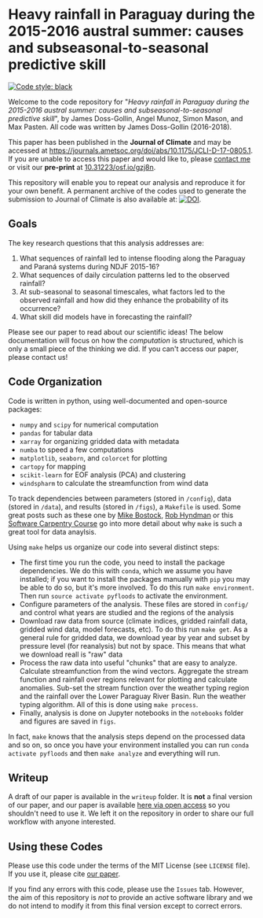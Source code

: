 # Heavy rainfall in Paraguay during the 2015-2016 austral summer: causes and subseasonal-to-seasonal predictive skill

<a href="https://github.com/python/black"><img alt="Code style: black" src="https://img.shields.io/badge/code%20style-black-000000.svg"></a>

Welcome to the code repository for "_Heavy rainfall in Paraguay during the 2015-2016 austral summer: causes and subseasonal-to-seasonal predictive skill_", by James Doss-Gollin, Angel Munoz, Simon Mason, and Max Pasten.
All code was written by James Doss-Gollin (2016-2018).

This paper has been published in the **Journal of Climate** and may be accessed at https://journals.ametsoc.org/doi/abs/10.1175/JCLI-D-17-0805.1.
If you are unable to access this paper and would like to, please [contact me](http://jamesdossgollin.me/#contact) or visit our **pre-print** at [10.31223/osf.io/gzj8n](https://doi.org/10.31223/osf.io/gzj8n).

This repository will enable you to repeat our analysis and reproduce it for your own benefit.
A permanent archive of the codes used to generate the submission to Journal of Climate is also available at: [![DOI](https://zenodo.org/badge/103452588.svg)](https://zenodo.org/badge/latestdoi/103452588).

## Goals

The key research questions that this analysis addresses are:

1. What sequences of rainfall led to intense flooding along the Paraguay and Paraná systems during NDJF 2015-16?
2. What sequences of daily circulation patterns led to the observed rainfall?
3. At sub-seasonal to seasonal timescales, what factors led to the observed rainfall and how did they enhance the probability of its occurrence?
4. What skill did models have in forecasting the rainfall?

Please see our paper to read about our scientific ideas!
The below documentation will focus on how the _computation_ is structured, which is only a small piece of the thinking we did.
If you can't access our paper, please contact us!

## Code Organization

Code is written in python, using well-documented and open-source packages:

- `numpy` and `scipy` for numerical computation
- `pandas` for tabular data
- `xarray` for organizing gridded data with metadata
- `numba` to speed a few computations
- `matplotlib`, `seaborn`, and `colorcet` for plotting
- `cartopy` for mapping
- `scikit-learn` for EOF analysis (PCA) and clustering
- `windspharm` to calculate the streamfunction from wind data

To track dependencies between parameters (stored in `/config`), data (stored in `/data`), and results (stored in `/figs`), a `Makefile` is used.
Some great posts such as these one by [Mike Bostock](https://bost.ocks.org/mike/make/), [Rob Hyndman](https://robjhyndman.com/hyndsight/makefiles/) or this [Software Carpentry Course](http://swcarpentry.github.io/make-novice/) go into more detail about why `make` is such a great tool for data anaylsis.

Using `make` helps us organize our code into several distinct steps:

- The first time you run the code, you need to install the package dependencies. We do this with `conda`, which we assume you have installed; if you want to install the packages manually with `pip` you may be able to do so, but it's more involved. To do this run `make environment`. Then run `source activate pyfloods` to activate the environment.
- Configure parameters of the analysis. These files are stored in `config/` and control what years are studied and the regions of the analysis
- Download raw data from source (climate indices, gridded rainfall data, gridded wind data, model forecasts, etc). To do this run `make get`. As a general rule for gridded data, we download year by year and subset by pressure level (for reanalysis) but not by space. This means that what we download reall is "raw" data
- Process the raw data into useful "chunks" that are easy to analyze. Calculate streamfunction from the wind vectors. Aggregate the stream function and rainfall over regions relevant for plotting and calculate anomalies. Sub-set the stream function over the weather typing region and the rainfall over the Lower Paraguay River Basin. Run the weather typing algorithm. All of this is done using `make process`.
- Finally, analysis is done on Jupyter notebooks in the `notebooks` folder and figures are saved in `figs`.

In fact, `make` knows that the analysis steps depend on the processed data and so on, so once you have your environment installed you can run `conda activate pyfloods` and then `make analyze` and everything will run.

## Writeup

A draft of our paper is available in the `writeup` folder.
It is **not** a final version of our paper, and our paper is available [here via open access](https://journals.ametsoc.org/doi/abs/10.1175/JCLI-D-17-0805.1) so you shouldn't need to use it.
We left it on the repository in order to share our full workflow with anyone interested.

## Using these Codes

Please use this code under the terms of the MIT License (see `LICENSE` file).
If you use it, please cite [our paper](https://journals.ametsoc.org/doi/abs/10.1175/JCLI-D-17-0805.1).

If you find any errors with this code, please use the `Issues` tab.
However, the aim of this repository is _not_ to provide an active software library and we do not intend to modify it from this final version except to correct errors.
